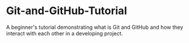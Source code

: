 # Git-and-GitHub-Tutorial
A beginner's tutorial demonstrating what is Git and GitHub and how they interact with each other in a developing project.
